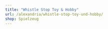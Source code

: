 ```yaml
---
title: "Whistle Stop Toy & Hobby"
url: /alexandria/whistle-stop-toy-und-hobby/
shop: Spielzeug
---
```

